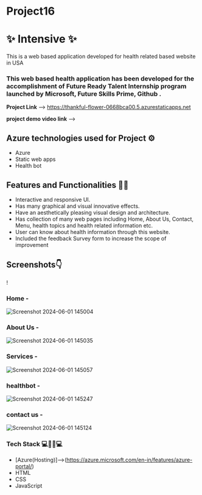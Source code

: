 # Project16

# ✨ Intensive ✨

This is a web based application developed for health related based website in USA

### This web based health application has been developed for the accomplishment of Future Ready Talent Internship program launched by Microsoft, Future Skills Prime, Github .

**Project Link** --> https://thankful-flower-0668bca00.5.azurestaticapps.net

**project demo video link** --> 

## Azure technologies used for Project ⚙️

- Azure
- Static web apps
- Health bot

## Features and Functionalities 🧑‍💻

- Interactive and responsive UI.
- Has many graphical and visual innovative effects.
- Have an aesthetically pleasing visual design and architecture.
- Has collection of many web pages including Home, About Us, Contact, Menu, health topics and health related information etc.
- User can know about health information through this website.
- Included the feedback Survey form to increase the scope of improvement 

## Screenshots👇

! 
 
### Home -

![Screenshot 2024-06-01 145004](https://github.com/kingkaleshavali/Project16/assets/131463275/8e7d281f-e342-483a-8adc-0f3294c17537)


### About Us -

![Screenshot 2024-06-01 145035](https://github.com/kingkaleshavali/Project16/assets/131463275/b4c26670-9cdc-4eb7-84a8-e1c2956085b2)


### Services -

![Screenshot 2024-06-01 145057](https://github.com/kingkaleshavali/Project16/assets/131463275/53e938fe-ee2a-4569-b16c-0dd1ba823054)


### healthbot -

![Screenshot 2024-06-01 145247](https://github.com/kingkaleshavali/Project16/assets/131463275/45a4ce9e-6e01-46f8-97bf-3874f56593b0)


### contact us -

![Screenshot 2024-06-01 145124](https://github.com/kingkaleshavali/Project16/assets/131463275/21f1c5d4-638a-4e76-8f6f-535791dbdb30)


### Tech Stack 💻🧑‍💻💻
- [Azure(Hosting)]-->(https://azure.microsoft.com/en-in/features/azure-portal/)
- HTML
- CSS
- JavaScript
